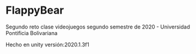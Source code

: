 # FlappyBear
Segundo reto clase videojuegos segundo semestre de 2020 - Universidad Pontificia Bolivariana

Hecho en unity versión:2020.1.3f1
